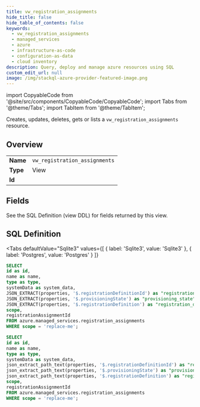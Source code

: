 ```yaml
--- 
title: vw_registration_assignments
hide_title: false
hide_table_of_contents: false
keywords:
  - vw_registration_assignments
  - managed_services
  - azure
  - infrastructure-as-code
  - configuration-as-data
  - cloud inventory
description: Query, deploy and manage azure resources using SQL
custom_edit_url: null
image: /img/stackql-azure-provider-featured-image.png
---
```


import CopyableCode from '@site/src/components/CopyableCode/CopyableCode';
import Tabs from '@theme/Tabs';
import TabItem from '@theme/TabItem';

Creates, updates, deletes, gets or lists a <code>vw_registration_assignments</code> resource.

## Overview
<table><tbody>
<tr><td><b>Name</b></td><td><code>vw_registration_assignments</code></td></tr>
<tr><td><b>Type</b></td><td>View</td></tr>
<tr><td><b>Id</b></td><td><CopyableCode code="azure.managed_services.vw_registration_assignments" /></td></tr>
</tbody></table>

## Fields

See the SQL Definition (view DDL) for fields returned by this view.

## SQL Definition

<Tabs
defaultValue="Sqlite3"
values={[
{ label: 'Sqlite3', value: 'Sqlite3' },
{ label: 'Postgres', value: 'Postgres' }
]}
>
<TabItem value="Sqlite3">

```sql
SELECT
id as id,
name as name,
type as type,
systemData as system_data,
JSON_EXTRACT(properties, '$.registrationDefinitionId') as "registration_definition_id",
JSON_EXTRACT(properties, '$.provisioningState') as "provisioning_state",
JSON_EXTRACT(properties, '$.registrationDefinition') as "registration_definition",
scope,
registrationAssignmentId
FROM azure.managed_services.registration_assignments
WHERE scope = 'replace-me';
```

</TabItem>
<TabItem value="Postgres">

```sql
SELECT
id as id,
name as name,
type as type,
systemData as system_data,
json_extract_path_text(properties, '$.registrationDefinitionId') as "registration_definition_id",
json_extract_path_text(properties, '$.provisioningState') as "provisioning_state",
json_extract_path_text(properties, '$.registrationDefinition') as "registration_definition",
scope,
registrationAssignmentId
FROM azure.managed_services.registration_assignments
WHERE scope = 'replace-me';
```

</TabItem>
</Tabs>
